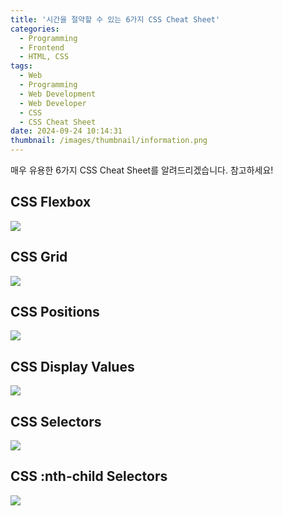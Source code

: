 ```yaml
---
title: '시간을 절약할 수 있는 6가지 CSS Cheat Sheet'
categories:
  - Programming
  - Frontend
  - HTML, CSS
tags:
  - Web
  - Programming
  - Web Development
  - Web Developer
  - CSS
  - CSS Cheat Sheet
date: 2024-09-24 10:14:31
thumbnail: /images/thumbnail/information.png
---
```


매우 유용한 6가지 CSS Cheat Sheet를 알려드리겠습니다. 참고하세요!

## CSS Flexbox

![](/images/header/web-19_1.png)

## CSS Grid

![](/images/header/web-19_2.png)

## CSS Positions

![](/images/header/web-19_3.png)

## CSS Display Values

![](/images/header/web-19_4.png)

## CSS Selectors

![](/images/header/web-19_5.png)

## CSS :nth-child Selectors

![](/images/header/web-19_6.png)

